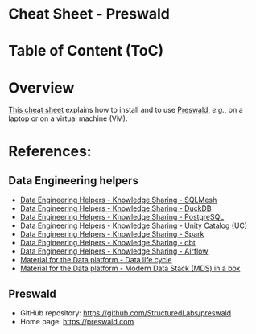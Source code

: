 Cheat Sheet - Preswald
======================

# Table of Content (ToC)

# Overview
[This cheat sheet](https://github.com/data-engineering-helpers/ks-cheat-sheets/blob/main/data-processing/preswald/README.md)
explains how to install and to use
[Preswald](https://https://github.com/StructuredLabs/preswald), _e.g._,
on a laptop or on a virtual machine (VM).

# References:

## Data Engineering helpers
* [Data Engineering Helpers - Knowledge Sharing - SQLMesh](https://github.com/data-engineering-helpers/ks-cheat-sheets/blob/main/data-processing/sqlmesh/)
* [Data Engineering Helpers - Knowledge Sharing - DuckDB](https://github.com/data-engineering-helpers/ks-cheat-sheets/blob/main/db/duckdb/)
* [Data Engineering Helpers - Knowledge Sharing - PostgreSQL](https://github.com/data-engineering-helpers/ks-cheat-sheets/blob/main/db/postgresql/)
* [Data Engineering Helpers - Knowledge Sharing - Unity Catalog (UC)](https://github.com/data-engineering-helpers/ks-cheat-sheets/blob/main/data-catalogs/unity-catalog/)
* [Data Engineering Helpers - Knowledge Sharing - Spark](https://github.com/data-engineering-helpers/ks-cheat-sheets/blob/main/data-processing/spark/)
* [Data Engineering Helpers - Knowledge Sharing - dbt](https://github.com/data-engineering-helpers/ks-cheat-sheets/blob/main/data-processing/dbt/)
* [Data Engineering Helpers - Knowledge Sharing - Airflow](https://github.com/data-engineering-helpers/ks-cheat-sheets/tree/main/orchestrators/airflow)
* [Material for the Data platform - Data life cycle](https://github.com/data-engineering-helpers/data-life-cycle)
* [Material for the Data platform - Modern Data Stack (MDS) in a box](https://github.com/data-engineering-helpers/mds-in-a-box)

## Preswald
* GitHub repository: https://github.com/StructuredLabs/preswald
* Home page: https://preswald.com

